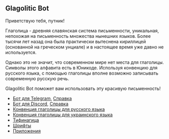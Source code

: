 ## Glagolitic Bot

Приветствую тебя, путник!

Глаголица - древняя славянская система письменности, уникальная, непохожая на письменность множества нынешних языков. Более тысячи лет назад она была практически вытеснена кириллицей (основанной на греческом унциале) и в настоящее время уже давно не используется.

Однако это не значит, что современном мире нет места для глаголицы. Символы этого алфавита есть в Юникоде. Используя конвенцию для русского языка, с помощью глаголицы вполне возможно записывать современную русскую речь.

Glagolitic Bot поможет вам использовать эту красивую письменность!

* [Бот для Telegram](https://t.me/glagolitic_bot), [Справка](help-telegram.md)
* [Бот для Discord](https://discord.com/oauth2/authorize?client_id=794912275609157632&scope=bot&permissions=67193856), [Справка](help-discord.md)
* [Конвенция глаголицы для русского языка](convention-ru.md)
* [Конвенция глаголицы для украинского языка](convention-uk.md)
* [Тифинагица](tifinagh.md)
* [Шрифты](fonts.md)
* [Приложения](applications.md)
